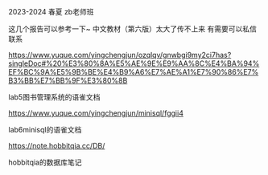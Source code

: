 2023-2024 春夏 zb老师班

这几个报告可以参考一下~ 中文教材（第六版）太大了传不上来 有需要可以私信联系

https://www.yuque.com/yingchengjun/ozqlqv/gnwbgi9my2ci7has?singleDoc#%20%E3%80%8A%E5%AE%9E%E9%AA%8C%E4%BA%94%EF%BC%9A%E5%9B%BE%E4%B9%A6%E7%AE%A1%E7%90%86%E7%B3%BB%E7%BB%9F%E3%80%8B

lab5图书管理系统的语雀文档

https://www.yuque.com/yingchengjun/minisql/fggii4

lab6minisql的语雀文档

https://note.hobbitqia.cc/DB/

hobbitqia的数据库笔记
